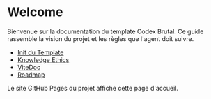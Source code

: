 # Welcome

Bienvenue sur la documentation du template Codex Brutal. Ce guide rassemble la vision
du projet et les règles que l'agent doit suivre.

- [Init du Template](./init.md)
- [Knowledge Ethics](./knowledge-ethics.md)
- [ViteDoc](./vitedoc.md)
- [Roadmap](./roadmap.md)

Le site GitHub Pages du projet affiche cette page d'accueil.
